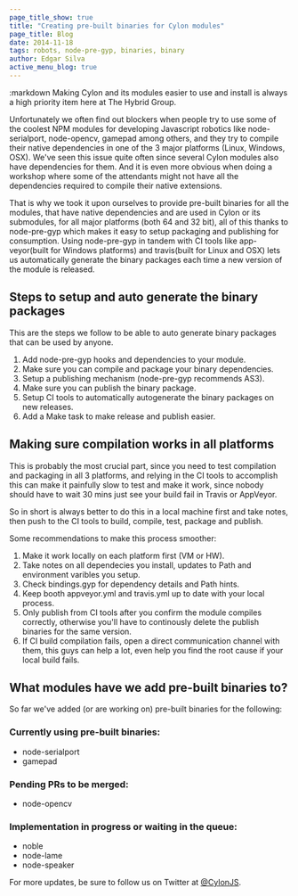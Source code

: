 ```yaml
---
page_title_show: true
title: "Creating pre-built binaries for Cylon modules"
page_title: Blog
date: 2014-11-18
tags: robots, node-pre-gyp, binaries, binary
author: Edgar Silva
active_menu_blog: true
---
```

:markdown
  Making Cylon and its modules easier to use and install is always a high priority item here at
The Hybrid Group.

  Unfortunately we often find out blockers when people try to use some
of the coolest NPM modules for developing Javascript robotics like node-serialport, node-opencv,
gamepad among others, and they try to compile their native dependencies in one of the 3 major
platforms (Linux, Windows, OSX). We've seen this issue quite often since several Cylon modules
also have dependencies for them. And it is even more obvious when doing a workshop where some
of the attendants might not have all the dependencies required to compile their native extensions.

  That is why we took it upon ourselves to provide pre-built binaries for all the modules, that
have native dependencies and are used in Cylon or its submodules, for all major platforms (both
64 and 32 bit), all of this thanks to node-pre-gyp which makes it easy to setup packaging and
publishing for consumption. Using node-pre-gyp in tandem with CI tools like app-veyor(built for
Windows platforms) and travis(built for Linux and OSX) lets us automatically generate the binary
packages each time a new version of the module is released.

  ## Steps to setup and auto generate the binary packages

  This are the steps we follow to be able to auto generate binary packages that can be used by anyone.

  1. Add node-pre-gyp hooks and dependencies to your module.
  2. Make sure you can compile and package your binary dependencies.
  3. Setup a publishing mechanism (node-pre-gyp recommends AS3).
  4. Make sure you can publish the binary package.
  5. Setup CI tools to automatically autogenerate the binary packages on new releases.
  6. Add a Make task to make release and publish easier.

  ## Making sure compilation works in all platforms

  This is probably the most crucial part, since you need to test compilation and packaging in all 3
platforms, and relying in the CI tools to accomplish this can make it painfully slow to test and make it work,
since nobody should have to wait 30 mins just see your build fail in Travis or AppVeyor.

  So in short is always better to do this in a local machine first and take notes, then push to the
CI tools to build, compile, test, package and publish.

  Some recommendations to make this process smoother:

  1. Make it work locally on each platform first (VM or HW).
  2. Take notes on all dependecies you install, updates to Path and environment varibles you setup.
  3. Check bindings.gyp for dependency details and Path hints.
  4. Keep booth appveyor.yml and travis.yml up to date with your local process.
  5. Only publish from CI tools after you confirm the module compiles correctly, otherwise you'll have to continously delete the publish binaries for the same version.
  6. If CI build compilation fails, open a direct communication channel with them, this guys can help a lot, even help you find the root cause if your local build fails.

  ## What modules have we add pre-built binaries to?

  So far we've added (or are working on) pre-built binaries for the following:

  ### Currently using pre-built binaries:

  - node-serialport
  - gamepad

  ### Pending PRs to be merged:

  - node-opencv

  ### Implementation in progress or waiting in the queue:

  - noble
  - node-lame
  - node-speaker

  For more updates, be sure to follow us on Twitter at [@CylonJS][].

  [@CylonJS]: https://twitter.com/CylonJS
